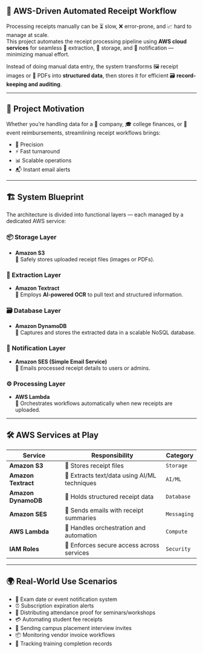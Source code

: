 


## 📄 AWS-Driven Automated Receipt Workflow

Processing receipts manually can be ⏳ slow, ❌ error-prone, and 📈 hard to manage at scale.  
This project automates the receipt processing pipeline using **AWS cloud services** for seamless 📝 extraction, 💾 storage, and 📢 notification — minimizing manual effort.

Instead of doing manual data entry, the system transforms 🖼️ receipt images or 📑 PDFs into **structured data**, then stores it for efficient 🗃️ **record-keeping and auditing**.

---

## 🧠 Project Motivation

Whether you’re handling data for a 🏢 company, 🎓 college finances, or 🎫 event reimbursements, streamlining receipt workflows brings:

- 🎯 Precision  
- ⚡ Fast turnaround  
- 📊 Scalable operations  
- 📬 Instant email alerts  

---

## 🏗️ System Blueprint

The architecture is divided into functional layers — each managed by a dedicated AWS service:

### 📦 Storage Layer
- **Amazon S3**  
  💾 Safely stores uploaded receipt files (images or PDFs).

### 🧾 Extraction Layer
- **Amazon Textract**  
  🧠 Employs **AI-powered OCR** to pull text and structured information.

### 🗃️ Database Layer
- **Amazon DynamoDB**  
  📂 Captures and stores the extracted data in a scalable NoSQL database.

### 📧 Notification Layer
- **Amazon SES (Simple Email Service)**  
  📢 Emails processed receipt details to users or admins.

### ⚙️ Processing Layer
- **AWS Lambda**  
  🤖 Orchestrates workflows automatically when new receipts are uploaded.

---

## 🛠 AWS Services at Play

| Service           | Responsibility                                     | Category   |
|-------------------|----------------------------------------------------|------------|
| **Amazon S3**      | 💾 Stores receipt files                            | `Storage`  |
| **Amazon Textract**| 🧠 Extracts text/data using AI/ML techniques       | `AI/ML`    |
| **Amazon DynamoDB**| 📂 Holds structured receipt data                   | `Database` |
| **Amazon SES**     | 📢 Sends emails with receipt summaries             | `Messaging`|
| **AWS Lambda**     | 🤖 Handles orchestration and automation            | `Compute`  |
| **IAM Roles**      | 🔐 Enforces secure access across services          | `Security` |

---

## 🌍 Real-World Use Scenarios

- 📅 Exam date or event notification system  
- ⏰ Subscription expiration alerts  
- 📝 Distributing attendance proof for seminars/workshops  
- 💳 Automating student fee receipts  
- 📩 Sending campus placement interview invites  
- 📦 Monitoring vendor invoice workflows  
- 🏅 Tracking training completion records  
